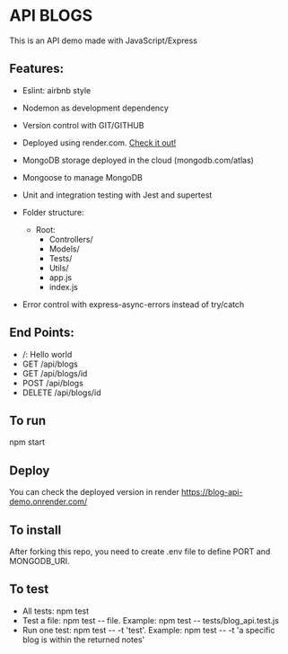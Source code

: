 # API BLOGS

This is an API demo made with JavaScript/Express

## Features:

- Eslint: airbnb style
- Nodemon as development dependency
- Version control with GIT/GITHUB
- Deployed using render.com. [Check it out!](https://blog-api-demo.onrender.com/)
- MongoDB storage deployed in the cloud (mongodb.com/atlas)
- Mongoose to manage MongoDB
- Unit and integration testing with Jest and supertest
- Folder structure:

  - Root:
    - Controllers/
    - Models/
    - Tests/
    - Utils/
    - app.js
    - index.js

- Error control with express-async-errors instead of try/catch

## End Points:

- /: Hello world
- GET /api/blogs
- GET /api/blogs/id
- POST /api/blogs
- DELETE /api/blogs/id

## To run

npm start

## Deploy

You can check the deployed version in render https://blog-api-demo.onrender.com/

## To install

After forking this repo, you need to create .env file to define PORT and MONGODB_URI.

## To test

- All tests: npm test
- Test a file: npm test -- file. Example: npm test -- tests/blog_api.test.js
- Run one test: npm test -- -t 'test'. Example: npm test -- -t 'a specific blog is within the returned notes'

